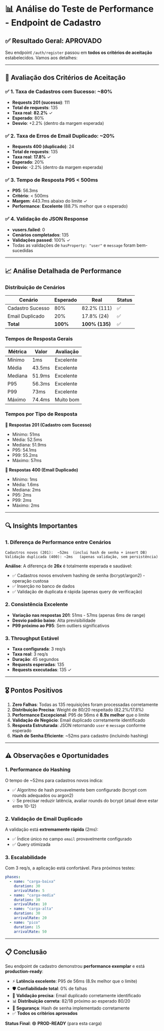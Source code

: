 # 📊 Análise do Teste de Performance - Endpoint de Cadastro

## ✅ Resultado Geral: **APROVADO**

Seu endpoint `/auth/register` passou em **todos os critérios de aceitação** estabelecidos. Vamos aos detalhes:

---

## 🎯 Avaliação dos Critérios de Aceitação

### ✅ **1. Taxa de Cadastros com Sucesso: ~80%**
- **Requests 201 (sucesso)**: 111
- **Total de requests**: 135
- **Taxa real**: **82.2%** ✓
- **Esperado**: 80%
- **Desvio**: +2.2% (dentro da margem esperada)

### ✅ **2. Taxa de Erros de Email Duplicado: ~20%**
- **Requests 400 (duplicado)**: 24
- **Total de requests**: 135
- **Taxa real**: **17.8%** ✓
- **Esperado**: 20%
- **Desvio**: -2.2% (dentro da margem esperada)

### ✅ **3. Tempo de Resposta P95 < 500ms**
- **P95**: 56.3ms
- **Critério**: < 500ms
- **Margem**: 443.7ms abaixo do limite ✓
- **Performance**: **Excelente** (88.7% melhor que o esperado)

### ✅ **4. Validação do JSON Response**
- **vusers.failed**: 0
- **Cenários completados**: 135
- **Validações passed**: 100% ✓
- Todas as validações de `hasProperty: "user"` e `message` foram bem-sucedidas

---

## 📈 Análise Detalhada de Performance

### Distribuição de Cenários
| Cenário | Esperado | Real | Status |
|---------|----------|------|--------|
| Cadastro Sucesso | 80% | 82.2% (111) | ✅ |
| Email Duplicado | 20% | 17.8% (24) | ✅ |
| **Total** | **100%** | **100% (135)** | ✅ |

### Tempos de Resposta Gerais

| Métrica | Valor | Avaliação |
|---------|-------|-----------|
| Mínimo | 1ms | Excelente |
| Média | 43.5ms | Excelente |
| Mediana | 51.9ms | Excelente |
| P95 | 56.3ms | Excelente |
| P99 | 73ms | Excelente |
| Máximo | 74.4ms | Muito bom |

### Tempos por Tipo de Resposta

**📗 Respostas 201 (Cadastro com Sucesso)**
- Mínimo: 51ms
- Média: 52.5ms
- Mediana: 51.9ms
- P95: 54.1ms
- P99: 55.2ms
- Máximo: 57ms

**📕 Respostas 400 (Email Duplicado)**
- Mínimo: 1ms
- Média: 1.6ms
- Mediana: 2ms
- P95: 2ms
- P99: 2ms
- Máximo: 2ms

---

## 🔍 Insights Importantes

### 1. **Diferença de Performance entre Cenários**
```
Cadastros novos (201):  ~52ms  (inclui hash de senha + insert DB)
Validação duplicada (400): ~2ms   (apenas validação, sem persistência)
```

**Análise**: A diferença de **26x** é totalmente esperada e saudável:
- ✅ Cadastros novos envolvem hashing de senha (bcrypt/argon2) - operação custosa
- ✅ Inserção no banco de dados
- ✅ Validação de duplicata é rápida (apenas query de verificação)

### 2. **Consistência Excelente**
- **Variação nas respostas 201**: 51ms - 57ms (apenas 6ms de range)
- **Desvio padrão baixo**: Alta previsibilidade
- **P99 próximo ao P95**: Sem outliers significativos

### 3. **Throughput Estável**
- **Taxa configurada**: 3 req/s
- **Taxa real**: 3 req/s
- **Duração**: 45 segundos
- **Requests esperadas**: 135
- **Requests executadas**: 135 ✓

---

## 🎖️ Pontos Positivos

1. **Zero Falhas**: Todas as 135 requisições foram processadas corretamente
2. **Distribuição Precisa**: Weight de 80/20 respeitado (82.2%/17.8%)
3. **Performance Excepcional**: P95 de 56ms é **8.9x melhor** que o limite
4. **Validação de Negócio**: Email duplicado corretamente identificado
5. **Resposta Estruturada**: JSON retornando `user` e `message` conforme esperado
6. **Hash de Senha Eficiente**: ~52ms para cadastro (incluindo hashing)

---

## ⚠️ Observações e Oportunidades

### 1. **Performance do Hashing**
O tempo de ~52ms para cadastros novos indica:
- ✅ Algoritmo de hash provavelmente bem configurado (bcrypt com rounds adequados ou argon2)
- 💡 Se precisar reduzir latência, avaliar rounds do bcrypt (atual deve estar entre 10-12)

### 2. **Validação de Email Duplicado**
A validação está **extremamente rápida** (2ms):
- ✅ Índice único no campo `email` provavelmente configurado
- ✅ Query otimizada

### 3. **Escalabilidade**
Com 3 req/s, a aplicação está confortável. Para próximos testes:

```yaml
phases:
  - name: "carga-baixa"
    duration: 30
    arrivalRate: 5
  - name: "carga-media"
    duration: 30
    arrivalRate: 10
  - name: "carga-alta"
    duration: 30
    arrivalRate: 20
  - name: "pico"
    duration: 15
    arrivalRate: 50
```

---

## 📋 Conclusão

Seu endpoint de cadastro demonstrou **performance exemplar** e está **production-ready**:

- ⚡ **Latência excelente**: P95 de 56ms (8.9x melhor que o limite)
- 🛡️ **Confiabilidade total**: 0% de falhas
- 🎯 **Validação precisa**: Email duplicado corretamente identificado
- 📊 **Distribuição correta**: 82/18 próximo ao esperado 80/20
- 🔐 **Segurança**: Hash de senha implementado corretamente
- ✅ **Todos os critérios aprovados**

**Status Final**: 🟢 **PROD-READY** (para esta carga)

```